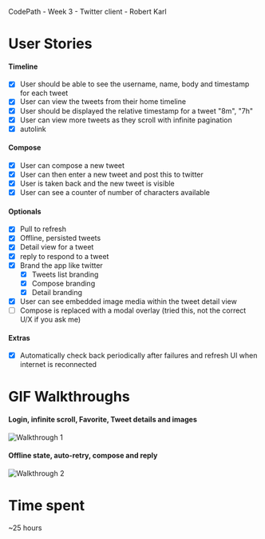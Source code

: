 CodePath - Week 3 - Twitter client - Robert Karl
# User Stories
#### Timeline
- [x] User should be able to see the username, name, body and timestamp for each tweet
- [x] User can view the tweets from their home timeline
- [x] User should be displayed the relative timestamp for a tweet "8m", "7h"
- [x] User can view more tweets as they scroll with infinite pagination
- [x] autolink

#### Compose
- [x] User can compose a new tweet
- [x] User can then enter a new tweet and post this to twitter
- [x] User is taken back and the new tweet is visible
- [x] User can see a counter of number of characters available

#### Optionals
- [x] Pull to refresh
- [x] Offline, persisted tweets
- [x] Detail view for a tweet
- [x] reply to respond to a tweet
- [x] Brand the app like twitter
  - [x] Tweets list branding
  - [x] Compose branding
  - [x] Detail branding
- [x] User can see embedded image media within the tweet detail view
- [ ] Compose is replaced with a modal overlay (tried this, not the correct U/X if you ask me)

#### Extras
- [x] Automatically check back periodically after failures and refresh UI when internet is reconnected

# GIF Walkthroughs

#### Login, infinite scroll, Favorite, Tweet details and images
![Walkthrough 1](https://raw.githubusercontent.com/robertkarl/secret-wookie/master/RKTwitterDemoPart1.gif)

#### Offline state, auto-retry, compose and reply 
![Walkthrough 2](https://raw.githubusercontent.com/robertkarl/secret-wookie/master/RKTwitterDemoPart2.gif)

# Time spent
~25 hours

